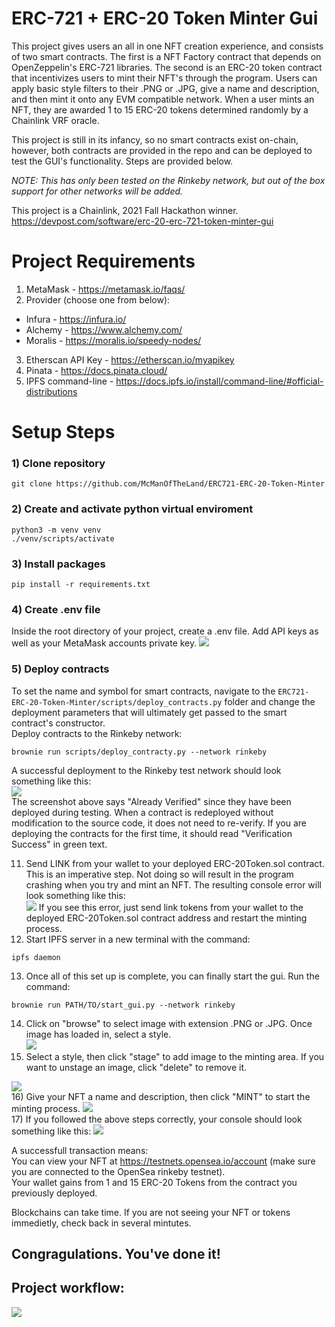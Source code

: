 # ERC-721 + ERC-20 Token Minter Gui
This project gives users an all in one NFT creation experience, and consists of two smart contracts. The first is a NFT Factory contract that depends on OpenZeppelin's ERC-721 libraries. The second is an ERC-20 token contract that incentivizes users to mint their NFT's through the program. Users can apply basic style filters to their .PNG or .JPG, give a name and description, and then mint it onto any EVM compatible network. When a user mints an NFT, they are awarded 1 to 15 ERC-20 tokens determined randomly by a Chainlink VRF oracle.

This project is still in its infancy, so no smart contracts exist on-chain, however, both contracts are provided in the repo and can be deployed to test the GUI's functionality. Steps are provided below.<br>

*NOTE: This has only been tested on the Rinkeby network, but out of the box support for other networks will be added.* 

This project is a Chainlink, 2021 Fall Hackathon winner. https://devpost.com/software/erc-20-erc-721-token-minter-gui


# Project Requirements <br>
1) MetaMask - https://metamask.io/faqs/ <br> 
2) Provider (choose one from below): <br> 
 - Infura - https://infura.io/ <br>
 - Alchemy - https://www.alchemy.com/ <br>
 - Moralis - https://moralis.io/speedy-nodes/ <br> 
3) Etherscan API Key - https://etherscan.io/myapikey <br>
4)  Pinata - https://docs.pinata.cloud/
5)  IPFS command-line - https://docs.ipfs.io/install/command-line/#official-distributions

# Setup Steps <br>

### 1) Clone repository <br>
~~~
git clone https://github.com/McManOfTheLand/ERC721-ERC-20-Token-Minter
~~~
### 2)  Create and activate python virtual enviroment <br>
~~~
python3 -m venv venv
./venv/scripts/activate
~~~
### 3)  Install packages <br>
~~~
pip install -r requirements.txt
~~~

### 4) Create .env file <br>
Inside the root directory of your project, create a .env file. Add API keys as well as your MetaMask accounts private key.
![](ReadmePhotos/env_setup.PNG)
 
### 5) Deploy contracts <br>
To set the name and symbol for smart contracts, navigate to the `ERC721-ERC-20-Token-Minter/scripts/deploy_contracts.py` folder and change the deployment parameters that will ultimately get passed to the smart contract's constructor. <br>
Deploy contracts to the Rinkeby network:
~~~
brownie run scripts/deploy_contracty.py --network rinkeby
~~~
A successful deployment to the Rinkeby test network should look something like this:<br>
![](ReadmePhotos/contracts_deployed.PNG)<br>
The screenshot above says "Already Verified" since they have been deployed during testing. When a contract is redeployed without modification to the source code, it does not need to re-verify. If you are deploying the contracts for the first time, it should read "Verification Success" in green text.

11) Send LINK from your wallet to your deployed ERC-20Token.sol contract. This is an imperative step. Not doing so will result in the program crashing when you try and mint an NFT. The resulting console error will look something like this:<br>
![](ReadmePhotos/account_needs_link.PNG)
If you see this error, just send link tokens from your wallet to the deployed ERC-20Token.sol contract address and restart the minting process.
12) Start IPFS server in a new terminal with the command: 
~~~
ipfs daemon
~~~

13) Once all of this set up is complete, you can finally start the gui. Run the command:
~~~
brownie run PATH/TO/start_gui.py --network rinkeby
~~~

14) Click on "browse" to select image with extension .PNG or .JPG. Once image has loaded in, select a style.<br>
![](ReadmePhotos/browse_btn.PNG)
15) Select a style, then click "stage" to add image to the minting area. If you want to unstage an image, click "delete" to remove it.

![](ReadmePhotos/stage_actions.PNG)<br>
16) Give your NFT a name and description, then click "MINT" to start the minting process.
![](ReadmePhotos/mint_actions.PNG)<br>
17) If you followed the above steps correctly, your console should look something like this:
![](ReadmePhotos/mint_success.PNG)

A successfull transaction means:<br>
You can view your NFT at https://testnets.opensea.io/account (make sure you are connected to the OpenSea rinkeby testnet).<br>
Your wallet gains from 1 and 15 ERC-20 Tokens from the contract you previously deployed.

Blockchains can take time. If you are not seeing your NFT or tokens immedietly, check back in several mintutes.
## Congragulations. You've done it!

## Project workflow:<br>
![](ReadmePhotos/flowchart.PNG)


